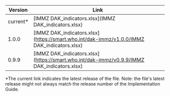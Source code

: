 

| Version | Link |
|---|---|
| current* | [IMMZ DAK_indicators.xlsx](IMMZ DAK_indicators.xlsx) |
|1.0.0 | [IMMZ DAK_indicators.xlsx](https://smart.who.int/dak-immz/v1.0.0/IMMZ DAK_indicators.xlsx) |
|0.9.9 | [IMMZ DAK_indicators.xlsx](https://smart.who.int/dak-immz/v0.9.9/IMMZ DAK_indicators.xlsx) |

*The current link indicates the latest release of the file. Note: the file's latest release might not always match the release number of the Implementation Guide.